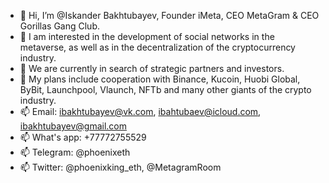 - 👋 Hi, I’m @Iskander Bakhtubayev, Founder iMeta, CEO MetaGram & CEO Gorillas Gang Club.
- 👀 I am interested in the development of social networks in the metaverse, as well as in the decentralization of the cryptocurrency industry.
- 🌱 We are currently in search of strategic partners and investors.
- 💞️ My plans include cooperation with Binance, Kucoin, Huobi Global, ByBit, Launchpool, Vlaunch, NFTb and many other giants of the crypto industry.
- 📫 Email: ibakhtubayev@vk.com, ibahtubaev@icloud.com, ibakhtubayev@gmail.com
- 📫 What's app: +77772755529
- 📫 Telegram: @phoenixeth
- 📫 Twitter: @phoenixking_eth, @MetagramRoom
<!---
MetaGram/MetaGram is a ✨ special ✨ repository because its `README.md` (this file) appears on your GitHub profile.
You can click the Preview link to take a look at your changes.
--->

